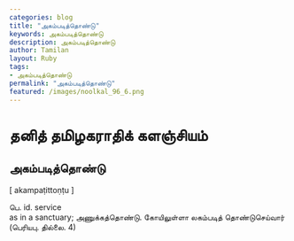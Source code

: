```yaml
---  
categories: blog  
title: "அகம்படித்தொண்டு"
keywords: அகம்படித்தொண்டு  
description: அகம்படித்தொண்டு
author: Tamilan  
layout: Ruby  
tags:     
- அகம்படித்தொண்டு
permalink: "அகம்படித்தொண்டு"  
featured: /images/noolkal_96_6.png  
--- 
```

# தனித் தமிழகராதிக் களஞ்சியம்
## அகம்படித்தொண்டு

[ akampaṭittoṇṭu ]  
  
பெ. id. service  
as in a sanctuary; அணுக்கத்தொண்டு. கோயிலுள்ளா லகம்படித் தொண்டுசெய்வார் (பெரியபு. தில்லை. 4)